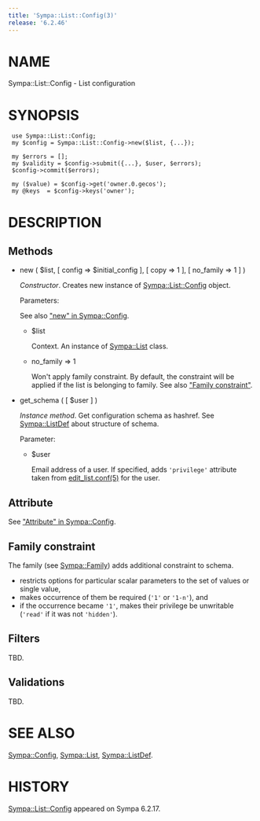 ```yaml
---
title: 'Sympa::List::Config(3)'
release: '6.2.46'
---
```


# NAME

Sympa::List::Config - List configuration

# SYNOPSIS

     use Sympa::List::Config;
     my $config = Sympa::List::Config->new($list, {...});
    
     my $errors = []; 
     my $validity = $config->submit({...}, $user, $errors);
     $config->commit($errors);
     
     my ($value) = $config->get('owner.0.gecos');
     my @keys  = $config->keys('owner');

# DESCRIPTION

## Methods

- new ( $list, \[ config => $initial\_config \], \[ copy => 1 \],
\[ no\_family => 1 \] )

    _Constructor_.
    Creates new instance of [Sympa::List::Config](./Sympa-List-Config.3.md) object.

    Parameters:

    See also ["new" in Sympa::Config](./Sympa-Config.3.md#new).

    - $list

        Context.  An instance of [Sympa::List](./Sympa-List.3.md) class.

    - no\_family => 1

        Won't apply family constraint.
        By default, the constraint will be applied if the list is belonging to
        family.
        See also ["Family constraint"](#family-constraint).

- get\_schema ( \[ $user \] )

    _Instance method_.
    Get configuration schema as hashref.
    See [Sympa::ListDef](./Sympa-ListDef.3.md) about structure of schema.

    Parameter:

    - $user

        Email address of a user.
        If specified, adds `'privilege'` attribute taken from [edit\_list.conf(5)](./edit_list.conf.5.md)
        for the user.

## Attribute

See ["Attribute" in Sympa::Config](./Sympa-Config.3.md#attribute).

## Family constraint

The family (see [Sympa::Family](./Sympa-Family.3.md)) adds additional constraint to schema.

- restricts options for particular scalar parameters to the set of values
or single value,
- makes occurrence of them be required (`'1'` or `'1-n'`), and
- if the occurrence became `'1'`,
makes their privilege be unwritable (`'read'` if it was not `'hidden'`).

## Filters

TBD.

## Validations

TBD.

# SEE ALSO

[Sympa::Config](./Sympa-Config.3.md),
[Sympa::List](./Sympa-List.3.md),
[Sympa::ListDef](./Sympa-ListDef.3.md).

# HISTORY

[Sympa::List::Config](./Sympa-List-Config.3.md) appeared on Sympa 6.2.17.
